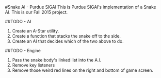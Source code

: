 #Snake AI - Purdue SIGAI
This is Purdue SIGAI's implementation of a Snake AI. This is our Fall 2015 project.

##TODO - AI
1. Create an A-Star utility.
2. Create a function that stacks the snake off to the side.
3. Create an AI that decides which of the two above to do.

##TODO - Engine
1. Pass the snake body's linked list into the A.I.
2. Remove key listeners
3. Remove those weird red lines on the right and bottom of game screen.
